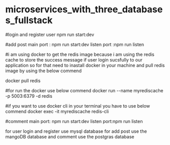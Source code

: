 # microservices_with_three_databases_fullstack

#login and register user
npm run start:dev

#add post
main port : npm run start:dev
listen port :npm run listen

#i am using docker to get the redis image because i am using the redis cache to store the success message if user login sucsfully to our application 
so for that need to inastall docker in your machine 
and pull redis image by using the below commend

docker pull redis

#for run the docker use below commend
docker run --name myrediscache -p 5003:6379 -d redis

#if you want to use docker cli in your terminal you have to use below commend
docker exec -it myrediscache redis-cli

#comment 
main port: npm run start:dev
listen port:npm run listen


for user login and register use mysql database
for add post use the mangoDB database 
and comment use the postgras database
